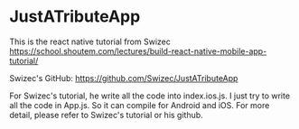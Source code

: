 # JustATributeApp
This is the react native tutorial from Swizec
https://school.shoutem.com/lectures/build-react-native-mobile-app-tutorial/

Swizec's GitHub: https://github.com/Swizec/JustATributeApp

For Swizec's tutorial, he write all the code into index.ios.js. I just try to write all the code in App.js. So it can compile for Android and iOS. For more detail, please refer to Swizec's tutorial or his github.
